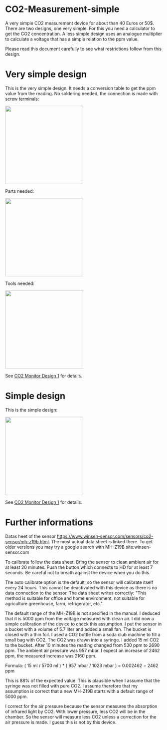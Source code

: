 # CO2-Measurement-simple

A very simple CO2 measurement device for about than 40 Euros or 50$. 
There are two designs, one very simple. For this you need a calculator to get the CO2 concentration.
A less simple design uses an analogue multiplier to calculate a voltage that has a simple relation to the ppm value.

Please read this document carefully to see what restrictions follow from this design.

# Very simple design

This is the very simple design. It needs a conversion table to get the ppm value from the reading. No soldering needed, the connection is made with screw terminals:

<img src="../../raw/master/CO2Monitor2/VerySimpleCO2MeasurementFinishedTopWithScala.JPG" width="250">

Parts needed:

<img src="../../raw/master/CO2Monitor2/PartsVerySimpleCO2Measurement.JPG" width="250">

Tools needed:

<img src="../../raw/master/CO2Monitor2/ToolsVerySimpleCO2Measurement.JPG" width="250">

See [CO2 Monitor Design 1](CO2Monitor2/CO2Monitor2.md) for details.

# Simple design

This is the simple design:

<img src="../../raw/master/CO2Monitor1/SimpleCO2MeasuremenFrontView.jpg" width="250">

See [CO2 Monitor Design 1](CO2Monitor1/CO2Monitor1.md) for details.

# Further informations

Datas heet of the sensor https://www.winsen-sensor.com/sensors/co2-sensor/mh-z19b.html. The most actual data sheet is linked there. To get older versions you may try a google search with MH-Z19B site:winsen-sensor.com

To calibrate follow the data sheet. Bring the sensor to clean ambient air for at least 20 minutes. Push the button which connects to HD for at least 7 seconds. Be careful not to breath against the device when you do this. 

The auto calibrate option is the default, so the sensor will calibrate itself every 24 hours. This cannot be deactivated with this device as there is no data connection to the sensor. The data sheet writes correctly: "This method is suitable for office and home environment, not suitable for agriculture greenhouse, farm,
refrigerator, etc."

The default range of the MH-Z19B is not specified in the manual. I deduced that it is 5000 ppm from the voltage measured with clean air. I did now a simple calibration of the device to check this assumption. I put the sensor in a bucket with a volume of 5.7 liter and added a small fan. The bucket is closed with a thin foil.
I used a CO2 bottle from a soda club machine to fill a small bag with CO2. The CO2 was drawn into a syringe.
I added 15 ml CO2 to the bucket. After 10 minutes the reading changed from 530 ppm to 2690 ppm. The ambient air pressure was 957 mbar. I expect an increase of 2462 ppm, the measured increase was 2160 ppm. 

Formula: ( 15 ml / 5700 ml ) * ( 957 mbar / 1023 mbar ) = 0.002462 = 2462 ppm

This is 88% of the expected value. This is plausible when I assume that the syringe was not filled with pure CO2. I assume therefore that my assumption is correct that a new MH-Z19B starts with a default range of 5000 ppm.

I correct for the air pressure because the sensor measures the absorption of infrared light by CO2. With lower pressure, less CO2 will be in the chamber. So the sensor will measure less CO2 unless a correction for the air pressure is made. I guess this is not by this device.
